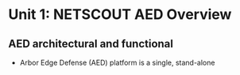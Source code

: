 # Unit 1: NETSCOUT AED Overview


## AED architectural and functional

- Arbor Edge Defense (AED) platform is a single, stand-alone 